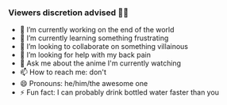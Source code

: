 ### Viewers discretion advised 👋🏾


- 🔭 I’m currently working on the end of the world
- 🌱 I’m currently learning something frustrating
- 👯 I’m looking to collaborate on something villainous
- 🤔 I’m looking for help with my back pain
- 💬 Ask me about the anime I'm currently watching
- 📫 How to reach me: don't
- 😄 Pronouns: he/him/the awesome one
- ⚡ Fun fact: I can probably drink bottled water faster than you

